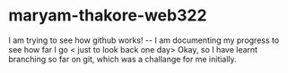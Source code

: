 # maryam-thakore-web322
I am trying to see how github works!
-- I am documenting my progress to see how far I go < just to look back one day>
Okay, so I have learnt branching so far on git, which was a challange for me initially. 
